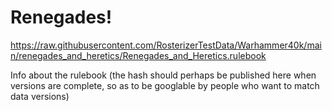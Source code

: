 # Renegades!

https://raw.githubusercontent.com/RosterizerTestData/Warhammer40k/main/renegades_and_heretics/Renegades_and_Heretics.rulebook

Info about the rulebook (the hash should perhaps be published here when versions are complete, so as to be googlable by people who want to match data versions)
